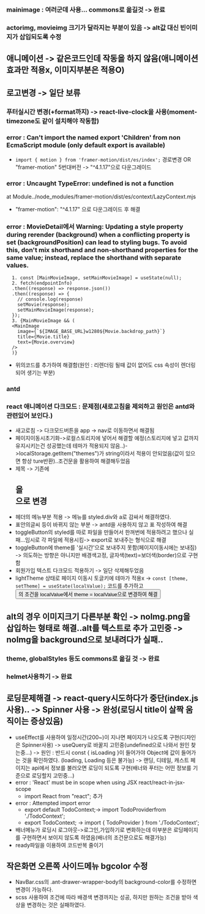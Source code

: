 ### mainimage : 여러군데 사용... commons로 옮길것 -> 완료

### actorimg, movieimg 크기가 달라지는 부분이 있음 -> alt값 대신 빈이미지가 삽입되도록 수정

## 애니메이션 -> 같은코드인데 작동을 하지 않음(애니메이션 효과만 적용x, 이미지부분은 적용O)

## 로고변경 -> 일단 보류

### 푸터실시간 변경(+format까지) -> react-live-clock을 사용(moment-timezone도 같이 설치해야 작동함)

### error : Can't import the named export 'Children' from non EcmaScript module (only default export is available)

- `import { motion } from 'framer-motion/dist/es/index';` 경로변경 OR "framer-motion" 5번대버전 -> "^4.1.17"으로 다운그레이드

### error : Uncaught TypeError: undefined is not a function

at Module../node_modules/framer-motion/dist/es/context/LazyContext.mjs

- "framer-motion": "^4.1.17" 으로 다운그레이드 후 해결

### error : MovieDetail에서 Warning: Updating a style property during rerender (background) when a conflicting property is set (backgroundPosition) can lead to styling bugs. To avoid this, don't mix shorthand and non-shorthand properties for the same value; instead, replace the shorthand with separate values.

```script
  1. const [MainMovieImage, setMainMovieImage] = useState(null);
  2. fetch(endpointInfo)
  .then((response) => response.json())
  .then((response) => {
    // console.log(response)
    setMovie(response);
    setMainMovieImage(response);
  });
  3. {MainMovieImage && (
  <MainImage
    image={`${IMAGE_BASE_URL}w1280${Movie.backdrop_path}`}
    title={Movie.title}
    text={Movie.overview}
  />
  )}
```

- 위의코드를 추가하여 해결함(원인 : 리렌더링 될때 값이 없어도 css 속성이 렌더링 되어 생기는 부분)

### antd

### react 애니메이션 다크모드 : 문제점(새로고침을 제외하고 원인은 antd와 관련있어 보인다.)

- 새고로침 -> 다크모드버튼을 app -> nav로 이동하면서 해결됨
- 페이지이동시초기화->로컬스토리지에 넣어서 해결할 예정(스토리지에 넣고 값까지 유지시키는건 성공했는데 테마가 적용되지 않음..)->localStorage.getItem("themes")가 string이라서 적용이 안되었음(값이 있으면 항상 ture반환)..조건문을 활용하여 해결해두었음
- 제목 -> 기존에 <h2>을 <div style={{}}> 으로 변경
- 헤더의 메뉴부분 적용 -> 메뉴를 styled.div와 a로 감싸서 해결하였다.
- 표안의글씨 등이 바뀌지 않는 부분 -> antd을 사용하지 않고 표 작성하여 해결
- toggleButton의 styled를 따로 파일을 만들어서 한꺼번에 적용하려고 했으나 실패...임시로 각 파일에 적용시킴-> export로 보내주는 형식으로 해결
- toggleButton에 theme를 '실시간'으로 보내주지 못함(페이지이동시에는 보내짐) -> 의도하는 방향은 아니지만 배경색고정, 글자색(text)=보더색(border)으로 구현함
- 회원가입 텍스트 다크모드 적용하기 -> 일단 삭제해두었음
- lightTheme 상태로 페이지 이동시 토글키에 테마가 적용x -> `const [theme, setTheme] = useState(localValue);` 코드를 추가하고 <Button>의 조건을 localValue에서 theme = localValue으로 변경하여 해결

## alt의 경우 이미지크기 다른부분 확인 -> noImg.png을 삽입하는 형태로 해결..alt를 텍스트로 추가 고민중 -> noImg을 background으로 보내려다가 실패..

### theme, globalStyles 등도 commons로 옮길 것 -> 완료

### helmet사용하기 -> 완료

## 로딩문제해결 -> react-query시도하다가 중단(index.js <QueryClientProvider> 사용).. -> Spinner 사용 -> 완성(로딩시 title이 살짝 움직이는 증상있음)

- useEffect를 사용하여 일정시간(200~)이 지나면 페이지가 나오도록 구현(디자인은 Spinner사용) -> useQuery로 바꿀지 고민중(undefined으로 나와서 원인 찾는중...) -> 원인 : 반드시 const { isLoading }이 들어가야 Object에 값이 들어가는 것을 확인하였다. (loading, Loading 등은 불가능) -> 랜딩, 디테일, 캐스트 페이지는 api에서 정보를 불러오면 로딩이 되도록 구현(배너와 푸터는 어떤 정보를 기준으로 로딩할지 고민중...)
- error : 'React' must be in scope when using JSX react/react-in-jsx-scope
  - import React from "react"; 추가
- error : Attempted import error
  - export default TodoContext;-> import TodoProviderfrom './TodoContext';
  - export TodoContext; -> import { TodoProvider } from './TodoContext';
- 배너메뉴가 로딩시 로그아웃->로그인,가입하기로 변화하는데 이부분은 로딩페이지를 구현하면서 보이지 않도록 하였음(배너의 조건문으로도 해결가능)
- ready파일을 이용하여 코드반복 줄이기

## 작은화면 오른쪽 사이드메뉴 bgcolor 수정

- NavBar.css의 .ant-drawer-wrapper-body의 background-color를 수정하면 변경이 가능하다.
- scss 사용하여 조건에 따라 배경색 변경까지는 성공, 하지만 원하는 조건을 받아 색상을 변경하는 것은 실패하였다.
